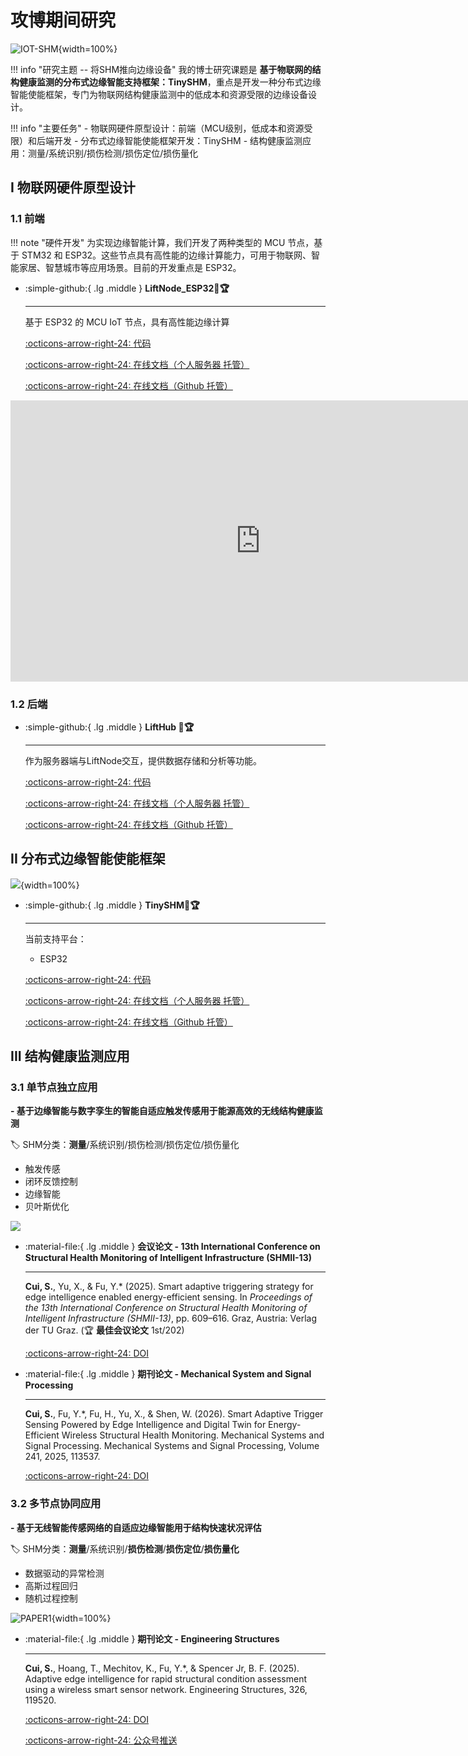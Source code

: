 # __攻博期间研究__

![IOT-SHM](IOT-SHM.jpg){width=100%}

!!! info "研究主题 -- 将SHM推向边缘设备"
    我的博士研究课题是 __基于物联网的结构健康监测的分布式边缘智能支持框架：TinySHM__，重点是开发一种分布式边缘智能使能框架，专门为物联网结构健康监测中的低成本和资源受限的边缘设备设计。

!!! info "主要任务"
    - 物联网硬件原型设计：前端（MCU级别，低成本和资源受限）和后端开发
    - 分布式边缘智能使能框架开发：TinySHM
    - 结构健康监测应用：测量/系统识别/损伤检测/损伤定位/损伤量化

## __I 物联网硬件原型设计__

### __1.1 前端__

!!! note "硬件开发"
    为实现边缘智能计算，我们开发了两种类型的 MCU 节点，基于 STM32 和 ESP32。这些节点具有高性能的边缘计算能力，可用于物联网、智能家居、智慧城市等应用场景。目前的开发重点是 ESP32。

<div class="grid cards" markdown>

-   :simple-github:{ .lg .middle } __LiftNode_ESP32🎯🏆__

    ---

    基于 ESP32 的 MCU IoT 节点，具有高性能边缘计算


    [:octicons-arrow-right-24: <a href="https://github.com/Shuaiwen-Cui/LiftNode_ESP32.git" target="_blank"> 代码 </a>](#)

    [:octicons-arrow-right-24: <a href="http://www.cuishuaiwen.com:8100/" target="_blank"> 在线文档（个人服务器 托管） </a>](#)

    [:octicons-arrow-right-24: <a href="https://shuaiwen-cui.github.io/LiftNode_ESP32/" target="_blank"> 在线文档（Github 托管） </a>](#)

</div>

<iframe width="800" height="450" src="https://www.youtube-nocookie.com/embed/O2b3-Bjhhws" frameborder="0" allowfullscreen></iframe>

### __1.2 后端__

<div class="grid cards" markdown>

-   :simple-github:{ .lg .middle } __LiftHub 🎯🏆__

    ---

    作为服务器端与LiftNode交互，提供数据存储和分析等功能。

    [:octicons-arrow-right-24: <a href="https://github.com/Shuaiwen-Cui/LiftHub.git" target="_blank"> 代码 </a>](#)

    [:octicons-arrow-right-24: <a href="http://www.cuishuaiwen.com:8200/" target="_blank"> 在线文档（个人服务器 托管） </a>](#)

    [:octicons-arrow-right-24: <a href="https://shuaiwen-cui.github.io/LiftHub/" target="_blank"> 在线文档（Github 托管） </a>](#)

</div>


## __II 分布式边缘智能使能框架__

![](SUMMARY.jpg){width=100%}

<div class="grid cards" markdown>

-   :simple-github:{ .lg .middle } __TinySHM🎯🏆__

    ---

    当前支持平台：

    - ESP32

    [:octicons-arrow-right-24: <a href="https://github.com/Shuaiwen-Cui/TinySHM.git" target="_blank"> 代码 </a>](#)

    [:octicons-arrow-right-24: <a href="http://www.cuishuaiwen.com:8300/" target="_blank"> 在线文档（个人服务器 托管） </a>](#)

    [:octicons-arrow-right-24: <a href="https://shuaiwen-cui.github.io/TinySHM/" target="_blank"> 在线文档（Github 托管） </a>](#)

</div>

## __III 结构健康监测应用__

### __3.1 单节点独立应用__

**- 基于边缘智能与数字孪生的智能自适应触发传感用于能源高效的无线结构健康监测**

🏷️ SHM分类：**测量**/系统识别/损伤检测/损伤定位/损伤量化

- 触发传感
- 闭环反馈控制
- 边缘智能
- 贝叶斯优化

![](SATM.jpg)

<div class="grid cards" markdown>

-   :material-file:{ .lg .middle } __会议论文 - 13th International Conference on Structural Health Monitoring of Intelligent Infrastructure (SHMII-13)__

    ---

    **Cui, S.**, Yu, X., & Fu, Y.* (2025). Smart adaptive triggering strategy for edge intelligence enabled energy-efficient sensing. In *Proceedings of the 13th International Conference on Structural Health Monitoring of Intelligent Infrastructure (SHMII-13)*, pp. 609–616. Graz, Austria: Verlag der TU Graz. (🏆 **最佳会议论文** 1st/202)

    [:octicons-arrow-right-24: <a href="https://doi.org/10.3217/978-3-99161-057-1-094" target="_blank"> DOI </a>](#)

</div>

<div class="grid cards" markdown>

-   :material-file:{ .lg .middle } __期刊论文 - Mechanical System and Signal Processing__

    ---

    **Cui, S.**, Fu, Y.*, Fu, H., Yu, X., & Shen, W. (2026). Smart Adaptive Trigger Sensing Powered by Edge Intelligence and Digital Twin for Energy-Efficient Wireless Structural Health Monitoring. Mechanical Systems and Signal Processing. Mechanical Systems and Signal Processing, Volume 241, 2025, 113537.

    [:octicons-arrow-right-24: <a href="https://doi.org/10.1016/j.ymssp.2025.113537" target="_blank"> DOI </a>](#)

</div>

### __3.2 多节点协同应用__

**- 基于无线智能传感网络的自适应边缘智能用于结构快速状况评估**

🏷️ SHM分类：**测量**/系统识别/**损伤检测**/**损伤定位**/**损伤量化**

- 数据驱动的异常检测
- 高斯过程回归
- 随机过程控制

![PAPER1](PAPER1.png){width=100%}

<div class="grid cards" markdown>

-   :material-file:{ .lg .middle } __期刊论文 - Engineering Structures__

    ---

    **Cui, S.**, Hoang, T., Mechitov, K., Fu, Y.*, & Spencer Jr, B. F. (2025). Adaptive edge intelligence for rapid structural condition assessment using a wireless smart sensor network. Engineering Structures, 326, 119520.

    [:octicons-arrow-right-24: <a href="https://doi.org/10.1016/j.engstruct.2024.119520" target="_blank"> DOI </a>](#)

    [:octicons-arrow-right-24: <a href="https://mp.weixin.qq.com/s/KHquagqxXvckCuE57ua8YA" target="_blank"> 公众号推送 </a>](#)

</div>

<!-- ### __3.3 多智能体合作应用__ -->


